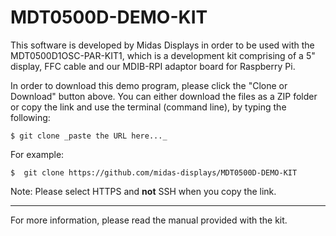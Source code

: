 # MDT0500D-DEMO-KIT
This software is developed by Midas Displays in order to be used with the MDT0500D1OSC-PAR-KIT1, which is a development kit comprising of a 5" display, FFC cable and our MDIB-RPI adaptor board for Raspberry Pi.

In order to download this demo program, please click the "Clone or Download" button above. 
You can either download the files as a ZIP folder or copy the link and use the terminal (command line), by typing the following:

`$ git clone _paste the URL here..._`

For example:

`$  git clone https://github.com/midas-displays/MDT0500D-DEMO-KIT`

Note: Please select HTTPS and **not** SSH when you copy the link.

---
For more information, please read the manual provided with the kit.

